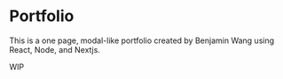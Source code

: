 # Portfolio

This is a one page, modal-like portfolio created by Benjamin Wang using React, Node, and Nextjs.

WIP


